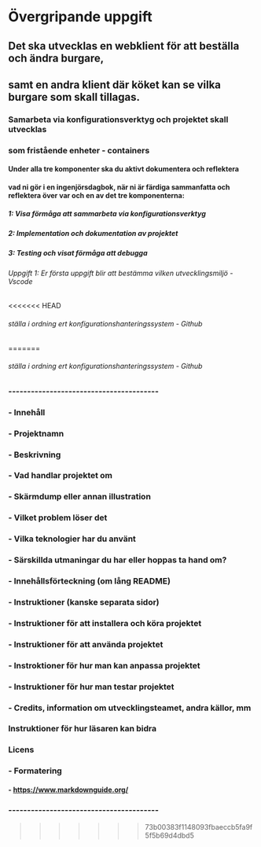 # Övergripande uppgift

## Det ska utvecklas en webklient för att beställa och ändra burgare,

## samt en andra klient där köket kan se vilka burgare som skall tillagas.

### Samarbeta via konfigurationsverktyg och projektet skall utvecklas

### som fristående enheter - containers

#### Under alla tre komponenter ska du aktivt dokumentera och reflektera

#### vad ni gör i en ingenjörsdagbok, när ni är färdiga sammanfatta och reflektera över var och en av det tre komponenterna:

##### 1: Visa förmåga att sammarbeta via konfigurationsverktyg

##### 2: Implementation och dokumentation av projektet

##### 3: Testing och visat förmåga att debugga

###### Uppgift 1: Er första uppgift blir att bestämma vilken utvecklingsmiljö - Vscode

<<<<<<< HEAD

###### ställa i ordning ert konfigurationshanteringssystem - Github

=======

###### ställa i ordning ert konfigurationshanteringssystem - Github

###

### ----------------------------------------

### - Innehåll

### - Projektnamn

### - Beskrivning

### - Vad handlar projektet om

### - Skärmdump eller annan illustration

### - Vilket problem löser det

### - Vilka teknologier har du använt

### - Särskillda utmaningar du har eller hoppas ta hand om?

### - Innehållsförteckning (om lång README)

### - Instruktioner (kanske separata sidor)

### - Instruktioner för att installera och köra projektet

### - Instruktioner för att använda projektet

### - Instroktioner för hur man kan anpassa projektet

### - Instruktioner för hur man testar projektet

### - Credits, information om utvecklingsteamet, andra källor, mm

### Instruktioner för hur läsaren kan bidra

### Licens

### - Formatering

#### - https://www.markdownguide.org/

### ----------------------------------------

> > > > > > > 73b00383f1148093fbaeccb5fa9f5f5b69d4dbd5
